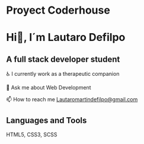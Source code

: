 
# Proyect Coderhouse
# Hi👋, I´m Lautaro Defilpo




## A full stack developer student
♿️ I currently work as a therapeutic companion 

💬 Ask me about Web Development

📫 How to reach me Lautaromartindefilpo@gmail.com




## Languages and Tools
HTML5, CSS3, SCSS

